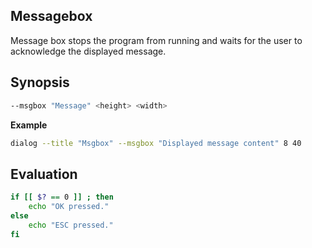 ## Messagebox

Message box stops the program from running and waits for the user to acknowledge the displayed message.

## Synopsis

```sh
--msgbox "Message" <height> <width>
```

**Example**

```sh
dialog --title "Msgbox" --msgbox "Displayed message content" 8 40
```

## Evaluation

```sh
if [[ $? == 0 ]] ; then
    echo "OK pressed."
else
    echo "ESC pressed."
fi
```
